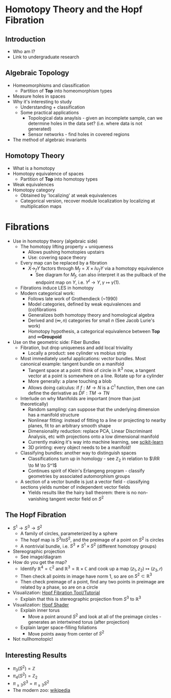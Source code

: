 # Homotopy Theory and the Hopf Fibration

## Introduction
- Who am I?
- Link to undergraduate research


## Algebraic Topology
- Homeomorphisms and classification
	- Partition of $\mathbf{Top}$ into homeomorphism types
- Measure holes in spaces
- Why it's interesting to study
	- Understanding + classification
	- Some practical applications
		- Topological data anaylsis - given an incomplete sample, can we determine holes in the data set? (i.e. where data is not generated)
		- Sensor networks - find holes in covered regions
- The method of algebraic invariants



## Homotopy Theory
- What is a homotopy
- Homotopy equivalence of spaces
	- Partition of $\mathbf{Top}$ into homotopy types
- Weak equivalences
- Homotopy category
	- Obtained by 'localizing' at weak equivalences
	- Categorical version, recover module localization by localizing at multiplication maps

# Fibrations
- Use in homotopy theory (algebraic side)
	- The homotopy lifting property + uniqueness
		- Allows pushing homotopies upstairs
		- Use: covering space theory
	- Every map can be replaced by a fibration
		- $X \to_f Y$ factors through $M_f = X \times I \cup_f Y$ via a homotopy equivalence
			- See diagram for $M_f$, can also interpret it as the pullback of the endpoint map on $Y$, i.e. $Y^I \to Y, \gamma \mapsto \gamma(1)$.
	- Fibrations induce LES in homotopy
	- Modern categorical work:
		- Follows late work of Grothendieck (~1990)
		- Model categories, defined by weak equivalences and (co)fibrations
		- Generalizes both homotopy theory and homological algebra
		- Derived and $(\infty, n)$ categories for small  $n$ (See Jacob Lurie's work)
		- Homotopy hypothesis, a categorical equivalence between $\mathbf{Top}$ and $\infty\mathbf{Groupoid}$
- Use on the geometric side: Fiber Bundles
	- Fibration, but drop uniqueness and add local triviality
		- Locally a product: see cylinder vs mobius strip
	- Most immediately useful applications: vector bundles. Most canonical example: tangent bundle on a manifold
		- Tangent space at a point: think of circle in $\mathbb{R}^3$ now, a tangent vector at a point is somewhere on a line. Rotate up for a cylinder
		- More generally: a plane touching a blob
		- Allows doing calculus: if $f: M \to N$ is a $C^1$ function, then one can define the derivative as $DF: TM \to TN$
	- Interlude on why Manifolds are important (more than just theoretically)
		- Random sampling: can suppose that the underlying dimension has a manifold structure
		- Nonlinear fitting: instead of fitting to a line or projecting to nearby planes, fit to an arbitrary smooth shape
		- Dimensionality reduction: replace PCA, Linear Discriminant Analysis, etc with projections onto a low dimensional manifold
		- Currently making it's way into machine learning, see [scikit-learn](http://scikit-learn.org/stable/modules/manifold.html)
		- 3D printing: every object needs to be a manifold!
	- Classifying bundles: another way to distinguish spaces
		- Classifications turn up in homology - see $\mathbb{Z}_2$ in relation to $\RR \to M \to S^1$
		- Continues spirit of Klein's Erlangeng program - classify geometries by associated automorphism groups
	- A section of a vector bundle is just a vector field - classifying sections yields number of independent vector fields
		- Yields results like the hairy ball theorem: there is no non-vanishing tangent vector field on $S^2$

## The Hopf Fibration
- $S^1 \to S^3 \to S^2$
	- A family of circles, parameterized by a sphere
	- The hopf map is $S^3 to S^2$, and the preimage of a point on $S^2$ is circles
	- A nontrivial bundle, i.e. $S^3 \neq S^1 \times S^2$ (different homotopy groups)
- Stereographic projection
	- See image/diagram
- How do you get the map?
	- Identify $\mathbb{R}^4 = \mathbb{C}^2$ and $\mathbb{R}^3 = \mathbb{R} \times \mathbb{C}$ and cook up a map $(z_1, z_2) \mapsto (z_3, r)$
	- Then check all points in image have norm 1, so are on $S^2 \subset \mathbb{R}^3$
	- Then check preimage of a point, find any two points in preimage are related by a phase, so are on a circle
- Visualization: [Hopf Fibration Tool/Tutorial](http://philogb.github.io/page/hopf/)
	- Explain that this is stereographic projection from $S^3$ to $\mathbb{R}^3$
- Visualization: [Hopf Shader](https://www.shadertoy.com/view/MstfDs)
	- Explain inner torus
		- Move a point around $S^2$ and look at all of the preimage circles - generates an intertwined torus (after projection)
	- Explain larger space-filling foliations
		- Move points away from center of $S^2$
- Not nullhomotopic!

## Interesting Results
- $\pi_3(S^2) = \mathbb{Z}$
- $\pi_4(S^2) = \mathbb{Z}_2$
- $\pi_{\geq 3} S^3 = \pi_{\geq 3} S^2$
- The modern zoo: [wikipedia](https://en.wikipedia.org/wiki/Homotopy_groups_of_spheres#Table)
